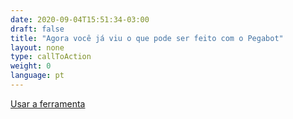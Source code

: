 ```yaml
---
date: 2020-09-04T15:51:34-03:00
draft: false
title: "Agora você já viu o que pode ser feito com o Pegabot"
layout: none
type: callToAction
weight: 0
language: pt
---
```

[Usar a ferramenta](#s)
